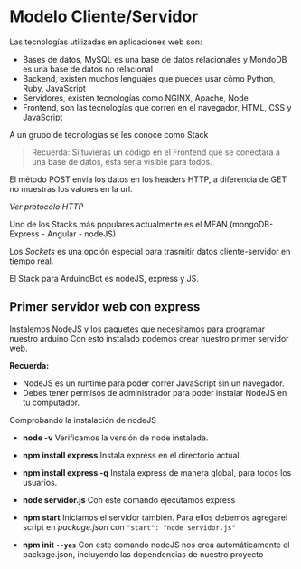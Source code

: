 # Modelo Cliente/Servidor

Las tecnologías utilizadas en aplicaciones web son:
- Bases de datos, MySQL es una base de datos relacionales y MondoDB es una base de datos no relacional
- Backend, existen muchos lenguajes que puedes usar cómo Python, Ruby, JavaScript
- Servidores, existen tecnologías como NGINX, Apache, Node
- Frontend, son las tecnologías que corren en el navegador, HTML, CSS y JavaScript

A un grupo de tecnologías se les conoce como Stack

> Recuerda:
> Si tuvieras un código en el Frontend que se conectara a una base de datos, esta seria visible para todos.

El método POST envía los datos en los headers HTTP, a diferencia de GET no muestras los valores en la url.

*Ver protocolo HTTP*

Uno de los Stacks más populares actualmente es el MEAN (mongoDB-Express - Angular - nodeJS)

Los *Sockets* es una opción especial para trasmitir datos cliente-servidor en tiempo real.

El Stack para ArduinoBot es nodeJS, express y JS.

## Primer servidor web con express

Instalemos NodeJS y los paquetes que necesitamos para programar nuestro arduino
Con esto instalado podemos crear nuestro primer servidor web.


**Recuerda:**
- NodeJS es un runtime para poder correr JavaScript sin un navegador.
- Debes tener permisos de administrador para poder instalar NodeJS en tu computador.

Comprobando la instalación de nodeJS

- **node -v** Verificamos la versión de node instalada.

- **npm install express** Instala express en el directorio actual.

- **npm install express -g** Instala express de manera global, para todos los usuarios.

- **node servidor.js** Con este comando ejecutamos express 

- **npm start** Iniciamos el servidor también. Para ellos debemos agregarel script en *package.json* con `"start": "node servidor.js"`

- **npm init `--yes`** Con este comando nodeJS nos crea automáticamente el package.json, incluyendo las dependencias de nuestro proyecto